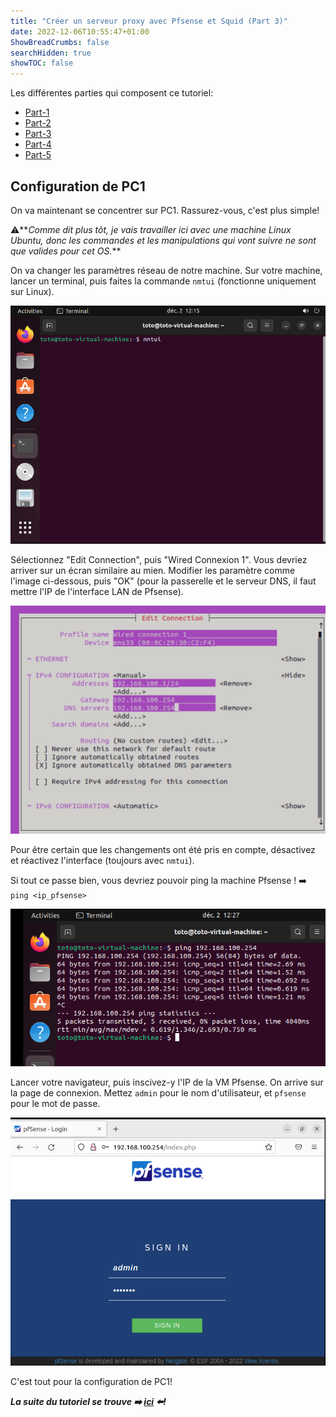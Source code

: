 ```yaml
---
title: "Créer un serveur proxy avec Pfsense et Squid (Part 3)"
date: 2022-12-06T10:55:47+01:00
ShowBreadCrumbs: false
searchHidden: true
showTOC: false
---
```


Les différentes parties qui composent ce tutoriel:

- [Part-1](/fr/notes/proxy)
- [Part-2](/fr/proxy/proxy2)
- [Part-3](/fr/proxy/proxy3)
- [Part-4](/fr/proxy/proxy4)
- [Part-5](/fr/proxy/proxy5)

## Configuration de PC1

On va maintenant se concentrer sur PC1. Rassurez-vous, c'est plus simple!

⚠️**_Comme dit plus tôt, je vais travailler ici avec une machine Linux Ubuntu, donc les commandes et les manipulations qui vont suivre ne sont que valides pour cet OS._**

On va changer les paramètres réseau de notre machine.
Sur votre machine, lancer un terminal, puis faites la commande `nmtui` (fonctionne uniquement sur Linux).

![pc1](/images/pc/pc1.png)

Sélectionnez "Edit Connection", puis "Wired Connexion 1". Vous devriez arriver sur un écran similaire au mien. Modifier les paramètre comme l'image ci-dessous, puis "OK" (pour la passerelle et le serveur DNS, il faut mettre l'IP de l'interface LAN de Pfsense).

![pc2](/images/pc/pc2.png)

Pour être certain que les changements ont été pris en compte, désactivez et réactivez l'interface (toujours avec `nmtui`).

Si tout ce passe bien, vous devriez pouvoir ping la machine Pfsense ! ➡️ `ping <ip_pfsense>`

![pc3](/images/pc/pc3.png)

Lancer votre navigateur, puis inscivez-y l'IP de la VM Pfsense. On arrive sur la page de connexion. Mettez `admin` pour le nom d'utilisateur, et `pfsense` pour le mot de passe.

![pc4](/images/pc/pc4.png)

C'est tout pour la configuration de PC1!

**_La suite du tutoriel se trouve ➡️ [ici](/fr/proxy/proxy4) ⬅️!_**
